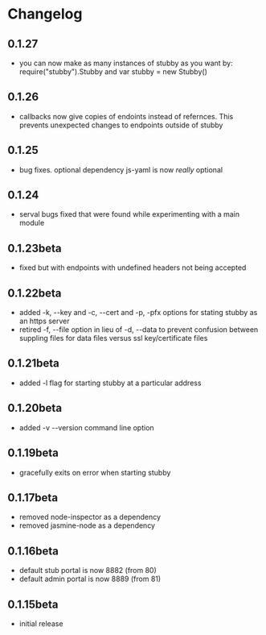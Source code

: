 # Changelog

## 0.1.27

* you can now make as many instances of stubby as you want by: require("stubby").Stubby and var stubby = new Stubby()

## 0.1.26

* callbacks now give copies of endoints instead of refernces. This prevents unexpected changes to endpoints outside of stubby

## 0.1.25

* bug fixes. optional dependency js-yaml is now *really* optional

## 0.1.24

* serval bugs fixed that were found while experimenting with a main module

## 0.1.23beta

* fixed but with endpoints with undefined headers not being accepted 

## 0.1.22beta

* added -k, --key and -c, --cert and -p, -pfx options for stating stubby as an https server
* retired -f, --file option in lieu of -d, --data to prevent confusion between suppling files for data files versus ssl key/certificate files


## 0.1.21beta

* added -l flag for starting stubby at a particular address

## 0.1.20beta

* added -v --version command line option

## 0.1.19beta

* gracefully exits on error when starting stubby

## 0.1.17beta

* removed node-inspector as a dependency
* removed jasmine-node as a dependency

## 0.1.16beta

* default stub portal is now 8882 (from 80)
* default admin portal is now 8889 (from 81)

## 0.1.15beta

* initial release
